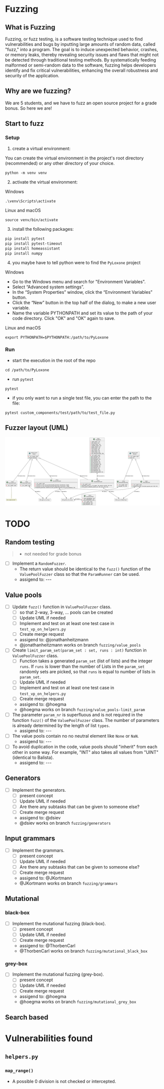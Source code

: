 # Fuzzing
## What is Fuzzing
Fuzzing, or fuzz testing, is a software testing technique used to find vulnerabilities and bugs by inputting large amounts of random data, called "fuzz," into a program. 
The goal is to induce unexpected behavior, crashes, or memory leaks, thereby revealing security issues and flaws that might not be detected through traditional testing methods. 
By systematically feeding malformed or semi-random data to the software, fuzzing helps developers identify and fix critical vulnerabilities, enhancing the overall robustness and security of the application.

## Why are we fuzzing?
We are 5 students, and we have to fuzz an open source project for a grade bonus. 
So here we are!

## Start to fuzz
### Setup
1. create a virtual environment:

You can create the virtual environment in the project's root directory (recommended) or any other directory of your choice.
```shell
python -m venv venv
```
2. activate the virtual environment:

Windows
```shell
.\venv\Scripts\activate
```

Linux and macOS
```shell
source venv/bin/activate
```

3.  install the following packages:
```shell
pip install pytest
pip install pytest-timeout
pip install homeassistant
pip install numpy
```
4. you maybe have to tell python were to find the `PyLoxone` project 

Windows
- Go to the Windows menu and search for "Environment Variables".
- Select “Advanced system settings”.
- In the “System Properties” window, click the “Environment Variables” button.
- Click the “New” button in the top half of the dialog, to make a new user variable.
- Name the variable PYTHONPATH and set its value to the path of your code directory. Click "OK" and "OK" again to save.

Linux and macOS
```shell
export PYTHONPATH=$PYTHONPATH:/path/to/PyLoxone
```
### Run
- start the execution in the root of the repo
```shell
cd /path/to/PyLoxone
```
- run `pytest`
```shell
pytest
```
- if you only want to run a single test file, you can enter the path to the file:
```shell
pytest custom_components/test/path/to/test_file.py
```

## Fuzzer layout (UML)
![fuzzer_overview](fuzzer_overview.svg)

# TODO
## Random testing 
> - not needed for grade bonus
- [ ] Implement a `RandomFuzzer`.
  - The return value should be identical to the `fuzz()` function of the `ValuePoolFuzzer` class so that the `ParamRunner` can be used.
  - assigend to: ---

## Value pools
- [ ] Update `fuzz()` function in `ValuePoolFuzzer` class. 
  - [ ] so that 2-way, 3-way, ... pools can be created
  - [ ] Update UML if needed
  - [ ] Implement and test on at least one test case in `test_vp_on_helpers.py`
  - [ ] Create merge request 
  - assigend to: @jonathanheitzmann
  - @jonathanheitzmann works on branch `fuzzing/value_pools`
- [ ] Create `limit_param_set(param_set : set, runs : int)` function in `ValuePoolFuzzer` class. 
  - [ ] Function takes a generated `param_set` (list of lists) and the integer `runs`. If `runs` is lower than the number of Lists in the `param_set` randomly sets are picked, so that `runs` is equal to number of lists in `param_set`.
  - [ ] Update UML if needed
  - [ ] Implement and test on at least one test case in `test_vp_on_helpers.py`
  - [ ] Create merge request 
  - assigend to: @hoegma
  - @hoegma works on branch `fuzzing/value_pools-limit_param`
- [ ] The parameter `param_nr` is superfluous and is not required in the function `fuzz()` of the `ValuePoolFuzzer` class. The number of parameters is already determined by the length of list `types`.
  - assigend to: ---
- [ ] The value pools contain no no neutral element like `None` or `NaN`. 
  - assigend to: ---
- [ ] To avoid duplication in the code, value pools should "inherit" from each other in some way.  For example, "INT" also takes all values from "UINT" (identical to Balista).
  - assigend to: ---

## Generators
- [ ] Implement the generators.
  - [ ] present concept
  - [ ] Update UML if needed
  - [ ] Are there any subtasks that can be given to someone else?
  - [ ] Create merge request 
  - assigend to: @dsiev
  - @dsiev works on branch `fuzzing/generators`

## Input grammars
- [ ] Implement the grammars.
  - [ ] present concept
  - [ ] Update UML if needed
  - [ ] Are there any subtasks that can be given to someone else?
  - [ ] Create merge request 
  - assigend to: @JKortmann
  - @JKortmann works on branch `fuzzing/grammars`

## Mutational 
### black-box
- [ ] Implement the mutational fuzzing (black-box).
  - [ ] present concept
  - [ ] Update UML if needed
  - [ ] Create merge request 
  - assigend to: @ThorbenCarl
  - @ThorbenCarl works on branch `fuzzing/mutational_black_box`
### grey-box
- [ ] Implement the mutational fuzzing (grey-box).
  - [ ] present concept
  - [ ] Update UML if needed
  - [ ] Create merge request 
  - assigend to: @hoegma
  - @hoegma works on branch `fuzzing/mutational_grey_box`

## Search based

# Vulnerabilities found
## `helpers.py`
### `map_range()`
- A possible 0 division is not checked or intercepted.